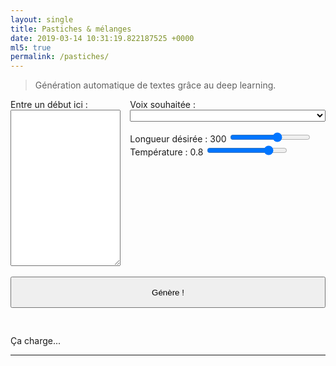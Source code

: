 ```yaml
---
layout: single 
title: Pastiches & mélanges    
date: 2019-03-14 10:31:19.822187525 +0000
ml5: true
permalink: /pastiches/  
---
```


> Génération automatique de textes grâce au deep learning.

<!--more-->

<div class="example">
  <div style="display: flex;">
    <div style="margin-right: 15px;">
      <span>Entre un début ici :</span>
      <textarea id="textInput" style="width: 100%; height: 250px;" placeholder=""></textarea>
    </div>
    <div style="">
      <span>Voix souhaitée :</span>
      <select id="model-select" style="width: 100%;"></select>
      <div style="padding-top: 15px;">
        Longueur désirée : <span id="length">300</span>
        <input id="lenSlider" type="range" min="0" max="500" value="300"> 
        Température : <span id="temperature">0.8</span>
        <input id="tempSlider" type="range" min="0" max="1" step="0.01" value="0.8">
      </div>
    </div>
  </div>
  <div>
    <br/><button id="generate" style="width: 100%; height: 50px;">Génère !</button>
    <div style=" padding-top: 30px;">
      <p id="status">Ça charge...</p>
    </div>
    <hr>
    <div> 
      <p id="result">
      <span id="original"></span><span id="prediction"></span>
      </p>
    </div>
  </div>
</div>
